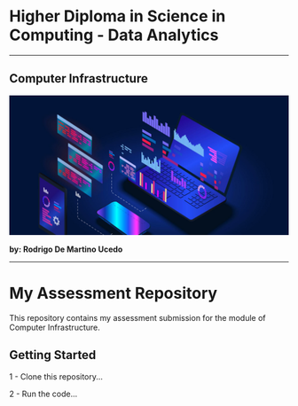 # Higher Diploma in Science in Computing - Data Analytics
******

## Computer Infrastructure

![Programming](images/img_programming.jpeg)

**by: Rodrigo De Martino Ucedo**
************

# My Assessment Repository

This repository contains my assessment submission for the module of Computer Infrastructure.

## Getting Started

1 - Clone this repository...

2 - Run the code...